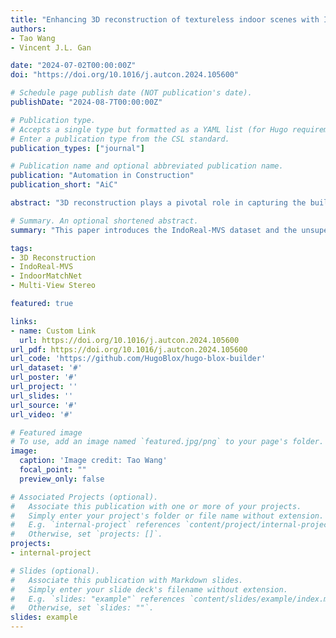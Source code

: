 ```yaml
---
title: "Enhancing 3D reconstruction of textureless indoor scenes with IndoReal multi-view stereo (MVS)"
authors: 
- Tao Wang
- Vincent J.L. Gan

date: "2024-07-02T00:00:00Z"
doi: "https://doi.org/10.1016/j.autcon.2024.105600"

# Schedule page publish date (NOT publication's date).
publishDate: "2024-08-7T00:00:00Z"

# Publication type.
# Accepts a single type but formatted as a YAML list (for Hugo requirements).
# Enter a publication type from the CSL standard.
publication_types: ["journal"]

# Publication name and optional abbreviated publication name.
publication: "Automation in Construction"
publication_short: "AiC"

abstract: "3D reconstruction plays a pivotal role in capturing the built environment’s object shapes and appearances for diverse smart applications, such as indoor navigation and geometric digital twinning. Despite its significance, traditional Multi-View Stereo (MVS) techniques are ineffective in indoor environments, characterised by textureless walls, illumination variation, and other nuanced phenomena. Moreover, current learning-based MVS pipelines are often developed without considering indoor attributes and rely on costly ground truth data for performance optimisation. This paper presents the “IndoReal-MVS” dataset, a rich indoor-centric compilation reflecting real-world phenomena through advanced computer graphics. It also introduces unsupervised “IndoorMatchNet”, synergising Feature Pyramid Network (FPN) and Pyramid Flowformer (PFF) for encoding complex indoor geometries. The pipeline proposes Multi-Scale Feature loss, Superpixel-based Normal Consistency and Depth Smoothness losses, designed for indoor geometric characteristics. Experiments showcase a 192% relative improvement over the baseline model at stringent error thresholds, advancing indoor 3D reconstruction tasks."

# Summary. An optional shortened abstract.
summary: "This paper introduces the IndoReal-MVS dataset and the unsupervised IndoorMatchNet pipeline, significantly improving indoor 3D reconstruction with a 192% performance increase over traditional Multi-View Stereo (MVS) techniques, which struggle with textureless environments and require costly ground truth data."

tags:
- 3D Reconstruction
- IndoReal-MVS
- IndoorMatchNet
- Multi-View Stereo

featured: true

links:
- name: Custom Link
  url: https://doi.org/10.1016/j.autcon.2024.105600
url_pdf: https://doi.org/10.1016/j.autcon.2024.105600
url_code: 'https://github.com/HugoBlox/hugo-blox-builder'
url_dataset: '#'
url_poster: '#'
url_project: ''
url_slides: ''
url_source: '#'
url_video: '#'

# Featured image
# To use, add an image named `featured.jpg/png` to your page's folder. 
image:
  caption: 'Image credit: Tao Wang'
  focal_point: ""
  preview_only: false

# Associated Projects (optional).
#   Associate this publication with one or more of your projects.
#   Simply enter your project's folder or file name without extension.
#   E.g. `internal-project` references `content/project/internal-project/index.md`.
#   Otherwise, set `projects: []`.
projects:
- internal-project

# Slides (optional).
#   Associate this publication with Markdown slides.
#   Simply enter your slide deck's filename without extension.
#   E.g. `slides: "example"` references `content/slides/example/index.md`.
#   Otherwise, set `slides: ""`.
slides: example
---
```

